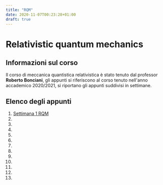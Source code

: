 ```yaml
---
title: "RQM"
date: 2020-11-07T00:23:28+01:00
draft: true
---
```



# Relativistic quantum mechanics

## Informazioni sul corso
Il corso di meccanica quantistica relativistica è stato tenuto dal professor **Roberto Bonciani**, gli appunti si riferiscono al corso tenuto nell'anno accademico 2020/2021, si riportano gli appunti suddivisi in settimane.

## Elenco degli appunti

1. [Settimana 1 RQM](/RQM.pdf)
2. 
3. 
4. 
5. 
6. 
7. 
2. 
3. 
4. 
5. 
6. 
7. 


